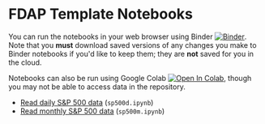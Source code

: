 # FDAP Template Notebooks

You can run the notebooks in your web browser using Binder [![Binder](https://mybinder.org/badge_logo.svg)](https://mybinder.org/v2/gh/lukestein-classes/fdap_public/templates/HEAD). Note that you **must** download saved versions of any changes you make to Binder notebooks if you'd like to keep them; they are **not** saved for you in the cloud.

Notebooks can also be run using Google Colab [![Open In Colab](https://colab.research.google.com/assets/colab-badge.svg)](https://colab.research.google.com/github/lukestein-classes/fdap_public/templates/blob/master), though you may not be able to access data in the repository.

- [Read daily S&P 500 data](sp500d.ipynb) (`sp500d.ipynb`)
- [Read monthly S&P 500 data](sp500m.ipynb) (`sp500m.ipynb`)